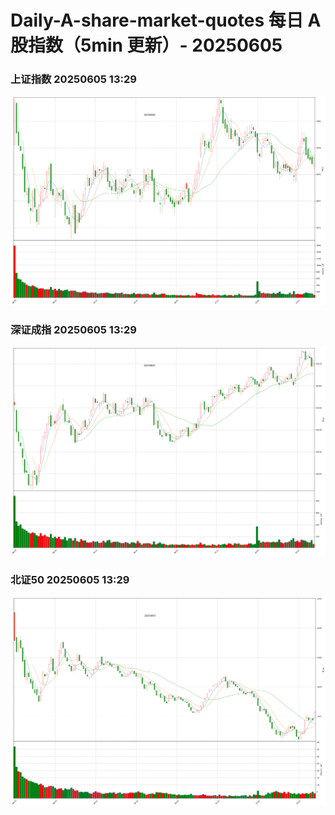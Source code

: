 
# Daily-A-share-market-quotes 每日 A 股指数（5min 更新）- 20250605

### 上证指数 20250605 13:29
![](./fig/2025/6/20250605-sh000001.png)

### 深证成指 20250605 13:29
![](./fig/2025/6/20250605-sz399001.png)

### 北证50 20250605 13:29
![](./fig/2025/6/20250605-bj899050.png)
